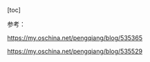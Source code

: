 [toc]















参考：

https://my.oschina.net/pengqiang/blog/535365

https://my.oschina.net/pengqiang/blog/535529











